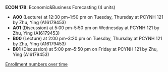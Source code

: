 **ECON 178**: Economic&Business Forecasting (4 units)

- **A00** (Lecture) at 12:30 pm–1:50 pm on Tuesday, Thursday at PCYNH 121 by Zhu, Ying (A16179453)
- **A01** (Discussion) at 5:00 pm–5:50 pm on Wednesday at PCYNH 121 by Zhu, Ying (A16179453)
- **B00** (Lecture) at 2:00 pm–3:20 pm on Tuesday, Thursday at PCYNH 121 by Zhu, Ying (A16179453)
- **B01** (Discussion) at 5:00 pm–5:50 pm on Friday at PCYNH 121 by Zhu, Ying (A16179453)

[Enrollment numbers over time](./ECON178.tsv)
